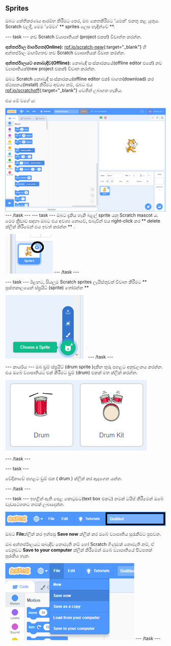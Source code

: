 ## Sprites

ඔබට කේතීකරණය ආරම්භ කිරීමට පෙර, ඔබ කෙතකිරීමට 'යමක්' එකතු කළ යුතුය. Scratch වලදී, මෙම 'මේවා' ** sprites ලෙස හැඳින්වේ **.

\--- task \--- නව Scratch ව්යාපෘතියක් (project එකක්) විවෘත්ත කරන්න.

**අන්තර්ජාල මාර්ගගත(Online):** [rpf.io/scratch-new](http://rpf.io/scratch-new){:target="_blank"} හි අන්තර්ජාල මාර්ගගතව නව Scratch ව්‍යාපෘතියක් විවෘත කරන්න.

**අන්තර්ජාලයට නොබැඳිව(Offline):** නොබැඳි සංස්කාරකයේ(offline editor එකේ) නව ව්‍යාපෘතියක්(new project එකක්) විවෘත කරන්න.

ඔබට Scratch නොබැඳි සංස්කාරකය(offline editor එක) බාගත(download) කර ස්ථාපනය(install) කිරීමට අවශ්‍ය නම්, ඔබට එය [rpf.io/scratchoff](http://rpf.io/scratchoff){:target="_blank"} වෙතින් ලබාගත හැකිය.

එය මේ වගේ ය:

![තිර රුව(screenshot)](images/band-scratch.png) \--- /task \--- \--- task \--- ඔබට දැකිය හැකි බළල් sprite යනු Scratch mascot ය. මෙම ක්‍රීඩාව සඳහා ඔබට එය අවශ්‍ය නොවේ, එබැවින් එය right-click කර ** delete ක්ලික් කිරීමෙන් එය ඉවත් කරන්න ** .

![තිර රුව(screenshot)](images/band-delete-annotated.png) \--- /task \---

\--- task \--- ඊළඟට, සියලුම Scratch sprites ලැයිස්තුවක් විවෘත කිරීමට ** පුස්තකාලයෙන් ස්ප්‍රයිට් (sprite) තෝරන්න ** 

![තිර රුව(screenshot)](images/band-sprite-library.png) \--- /task \---

\--- කාර්යය \--- ඔබ ඩ්‍රම් ස්ප්‍රයිට් (drum sprite )දකින තුරු පහළට අනුචලනය කරන්න. එය ඔබේ ව්‍යාපෘතියට එක් කිරීමට ඩ්‍රම් (drum) එකක් මත ක්ලික් කරන්න.

![පින්තුරය](images/band-sprite-drum.png)

\--- /task \---

\--- task \---

වේදිකාවේ පහළට ඩ්‍රම් එක ( drum ) ක්ලික් කර ඇදගෙන යන්න.

\--- /task \---

\--- task \--- ඉහළින් ඇති පෙළ කොටුවට(text box එකට) නමක් ටයිප් කිරීමෙන් ඔබේ වැඩසටහනට නමක් ලබාදෙන්න.

![නම](images/band-name-annotated.png)

ඔබට **File**ක්ලික් කර ඉන්පසු **Save now** ක්ලික් කර ඔබේ ව්‍යාපෘතිය සුරැකීමට පුළුවන.

ඔබ අන්තර්ජාලයට සබැඳිව නොමැති නම් හෝ Scratch ගිණුමක් නොමැති නම්, ඒ වෙනුවට **Save to your computer** ක්ලික් කිරීමෙන් ඔබේ ව්‍යාපෘතියේ පිටපතක් සුරැකිය හැක.

![තිර රුව(screenshot)](images/band-save.png) \--- /task \---